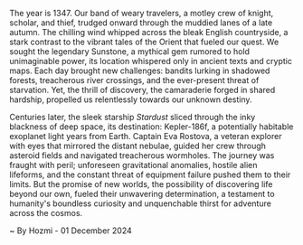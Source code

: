 
The year is 1347.  Our band of weary travelers, a motley crew of knight, scholar, and thief, trudged onward through the muddied lanes of a late autumn.  The chilling wind whipped across the bleak English countryside, a stark contrast to the vibrant tales of the Orient that fueled our quest. We sought the legendary Sunstone, a mythical gem rumored to hold unimaginable power, its location whispered only in ancient texts and cryptic maps.  Each day brought new challenges: bandits lurking in shadowed forests, treacherous river crossings, and the ever-present threat of starvation. Yet, the thrill of discovery, the camaraderie forged in shared hardship, propelled us relentlessly towards our unknown destiny.

Centuries later, the sleek starship *Stardust* sliced through the inky blackness of deep space, its destination: Kepler-186f, a potentially habitable exoplanet light years from Earth.  Captain Eva Rostova, a veteran explorer with eyes that mirrored the distant nebulae, guided her crew through asteroid fields and navigated treacherous wormholes.  The journey was fraught with peril; unforeseen gravitational anomalies, hostile alien lifeforms, and the constant threat of equipment failure pushed them to their limits.  But the promise of new worlds, the possibility of discovering life beyond our own, fueled their unwavering determination, a testament to humanity's boundless curiosity and unquenchable thirst for adventure across the cosmos.

~ By Hozmi - 01 December 2024
